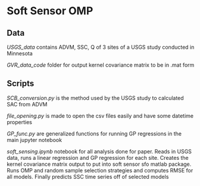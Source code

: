 # Soft Sensor OMP

## Data

*USGS_data* contains ADVM, SSC, Q of 3 sites of a USGS study conducted in Minnesota

*GVR_data_code* folder for output kernel covariance matrix to be in .mat form


## Scripts

*SCB_conversion.py* is the method used by the USGS study to calculated SAC from ADVM

*file_opening.py* is made to open the csv files easily and have some datetime properties

*GP_func.py* are generalized functions for running GP regressions in the main jupyter notebook

*soft_sensing.ipynb* notebook for all analysis done for paper. Reads in USGS data, runs a linear regression and GP regression for each site. Creates the kernel covariance matrix output to put into soft sensor sfo matlab package. Runs OMP and random sample selection strategies and computes RMSE for all models. Finally predicts SSC time series off of selected models
